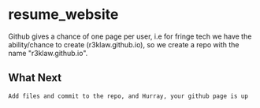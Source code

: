 # resume_website
Github gives a chance of one page per user, i.e for fringe tech we have the ability/chance to create (r3klaw.github.io), so we create a repo with the name "r3klaw.github.io".
## What Next
	Add files and commit to the repo, and Hurray, your github page is up
